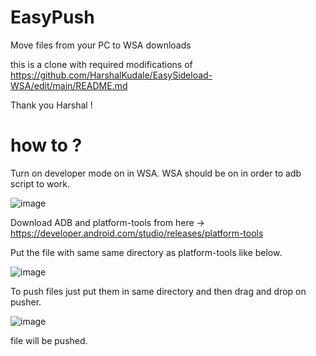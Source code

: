 # EasyPush
Move files from your PC to WSA downloads

this is a clone with required modifications of 
https://github.com/HarshalKudale/EasySideload-WSA/edit/main/README.md

Thank you Harshal !

# how to ?

Turn on developer mode on in WSA. WSA should be on in order to adb script to work.

![image](https://user-images.githubusercontent.com/54770218/138224577-a58fc54a-e723-4ab7-9d1e-7a136b540c10.png)

Download ADB and platform-tools from here -> https://developer.android.com/studio/releases/platform-tools

Put the file with same same directory as platform-tools like below.

![image](https://user-images.githubusercontent.com/33003891/138290929-e96dcd24-cc61-45bd-964a-fe534d598b28.png)

To push files just put them in same directory and then drag and drop on pusher.

![image](https://user-images.githubusercontent.com/33003891/138291102-fb8730ff-64de-4298-84d8-2ce372d0cdc7.png)

file will be pushed.

